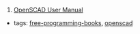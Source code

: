 1. [OpenSCAD User Manual](https://en.wikibooks.org/wiki/OpenSCAD_User_Manual)
  * tags: [free-programming-books](tags/free-programming-books.md), [openscad](tags/openscad.md)
